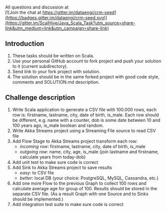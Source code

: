All questions and discussion at  
[![Join the chat at https://gitter.im/dataengi/crm-seed](https://badges.gitter.im/dataengi/crm-seed.svg)](https://gitter.im/ScalHive/Java_Scala_Task?utm_source=share-link&utm_medium=link&utm_campaign=share-link)

## Introduction

1. These tasks should be written on Scala.
2. Use your personal GitHub account to fork project and push your solution to it (current subdirectory).
3. Send link to your fork project with solution.
4. The solution should be in the same forked project with good code style, comments and SOLUTION.md description.

## Challenge description
1. Write Scala application to generate a CSV file with 100.000 rows, each row is: firstname, lastname, city, date of birth, is_male.
Each row should be different, e.g. name with a counter, dob is some date between 10 and 100 years ago, is_male boolean and random.
2. Write Akka Streams project using a Streaming File source to read CSV file
3. Add Flow Stage to Akka Streams project transform each row:
    * _incoming row_: firstname, lastname, city, date of birth, is_male
    * _outgoing row_: name, city, age, is_male (join lastname and firstname, calculate years from today-dob)
4. Add unit test to make sure code is correct
5. Add Sink to Akka Streams project to save results
     * _easy_: to CSV file
     * _better_: local DB (your choice: PostgreSQL, MySQL, Cassandra, etc.)
6. Add one more Flow to the previous Graph to collect 100 rows and calculate average age for group of 100.
Results should be stored in the separate CSV file.
(As a result Graph with one Source and to Sinks should be implemented.)
7. Add integration test suite to make sure code is correct
